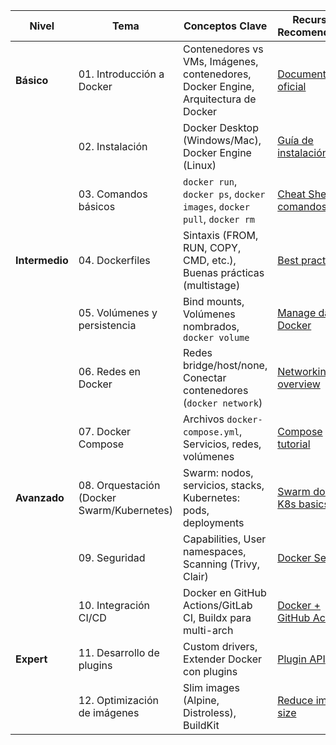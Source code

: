 | Nivel       | Tema                          | Conceptos Clave                                                                 | Recursos Recomendados                                                                 |
|-------------|-------------------------------|---------------------------------------------------------------------------------|---------------------------------------------------------------------------------------|
| **Básico**  | 01. Introducción a Docker     | Contenedores vs VMs, Imágenes, contenedores, Docker Engine, Arquitectura de Docker | [Documentación oficial](https://docs.docker.com/get-started/overview/)                |
|             | 02. Instalación               | Docker Desktop (Windows/Mac), Docker Engine (Linux)                              | [Guía de instalación](https://docs.docker.com/engine/install/)                        |
|             | 03. Comandos básicos          | `docker run`, `docker ps`, `docker images`, `docker pull`, `docker rm`          | [Cheat Sheet de comandos](https://dockerlabs.collabnix.com/docker/cheatsheet/)       |
| **Intermedio** | 04. Dockerfiles            | Sintaxis (FROM, RUN, COPY, CMD, etc.), Buenas prácticas (multistage)            | [Best practices](https://docs.docker.com/develop/develop-images/dockerfile_best-practices/) |
|             | 05. Volúmenes y persistencia  | Bind mounts, Volúmenes nombrados, `docker volume`                                | [Manage data in Docker](https://docs.docker.com/storage/)                             |
|             | 06. Redes en Docker           | Redes bridge/host/none, Conectar contenedores (`docker network`)                 | [Networking overview](https://docs.docker.com/network/)                              |
|             | 07. Docker Compose            | Archivos `docker-compose.yml`, Servicios, redes, volúmenes                       | [Compose tutorial](https://docs.docker.com/compose/gettingstarted/)                   |
| **Avanzado** | 08. Orquestación (Docker Swarm/Kubernetes) | Swarm: nodos, servicios, stacks, Kubernetes: pods, deployments              | [Swarm docs](https://docs.docker.com/engine/swarm/), [K8s basics](https://kubernetes.io/docs/tutorials/) |
|             | 09. Seguridad                 | Capabilities, User namespaces, Scanning (Trivy, Clair)                           | [Docker Security](https://docs.docker.com/engine/security/)                          |
|             | 10. Integración CI/CD         | Docker en GitHub Actions/GitLab CI, Buildx para multi-arch                       | [Docker + GitHub Actions](https://docs.docker.com/ci-cd/github-actions/)             |
| **Expert**  | 11. Desarrollo de plugins     | Custom drivers, Extender Docker con plugins                                      | [Plugin API](https://docs.docker.com/engine/extend/)                                  |
|             | 12. Optimización de imágenes  | Slim images (Alpine, Distroless), BuildKit                                       | [Reduce image size](https://docs.docker.com/develop/develop-images/dockerfile_best-practices/#minimize-the-number-of-layers) |